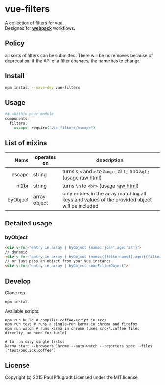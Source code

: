 # vue-filters

A collection of filters for vue.  
Designed for [**webpack**](https://webpack.github.io/) workflows.

## Policy

all sorts of filters can be submitted. There will be no removes because of deprecation. If the API of a filter changes, the name has to change.

## Install

```sh
npm install --save-dev vue-filters

```
## Usage
```coffee
## whithin your module
components:
  filters:
    escape: require("vue-filters/escape")
```
## List of mixins
| Name | operates on| description |
| ---: | ------ |  ------- |
| escape | string | turns `&`,`<` and `>` to `&amp;`, `&lt;` and `&gt;` (usage [raw html](http://vuejs.org/guide/syntax.html#Raw_HTML))|
| nl2br |string | turns `\n` to `<br>` (usage [raw html](http://vuejs.org/guide/syntax.html#Raw_HTML))|
| byObject | array, object | only entries in the array matching all keys and values of the provided object will be included|

## Detailed usage
### byObject
```html
<div v-for="entry in array | byObject {name:'john',age:'24'}">
// dynamic
<div v-for="entry in array | byObject {name:{{filtername}},age:{{filterage}}}">
// or just pass an object from your Vue instance
<div v-for="entry in array | byObject someFilterObject">
```

## Develop
Clone rep
```
npm install
```
Available scripts:
```
npm run build # compiles coffee-script in src/
npm run test # runs a single-run karma in chrome and firefox
npm run watch # runs karma in chrome (uses src/*.coffee files direclty, no need for build)

# to run only single tests:
karma start --browsers Chrome --auto-watch --reporters spec --files ['test/onClick.coffee']
```

## License
Copyright (c) 2015 Paul Pflugradt
Licensed under the MIT license.
